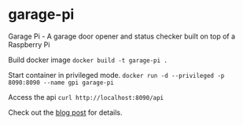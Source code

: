 # garage-pi
Garage Pi - A garage door opener and status checker built on top of a Raspberry Pi

Build docker image
`docker build -t garage-pi .`

Start container in privileged mode.
`docker run -d --privileged -p 8090:8090 --name gpi garage-pi`

Access the api `curl http://localhost:8090/api`

Check out the [blog post](https://docodethatmatters.com/yet-another-raspberry-pi-garage-door-opener/) for details.
